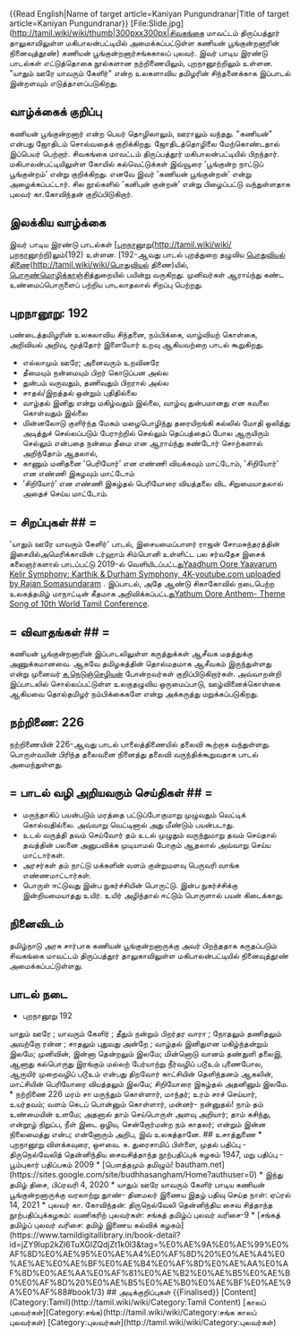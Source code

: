 {{Read English|Name of target article=Kaniyan Pungundranar|Title of target article=Kaniyan Pungundranar}}
[File:Slide.jpg](http://tamil.wiki/wiki/thumb|300pxx300px|சிவகங்கை மாவட்டம் திருப்பத்தூர் தாலுகாவிலுள்ள மகிபாலன்பட்டியில் அமைக்கப்பட்டுள்ள கணியன் பூங்குன்றனாரின் நினைவுத்தூண்)
கணியன் பூங்குன்றனார்சங்ககாலப் புலவர். இவர் பாடிய இரண்டு பாடல்கள் எட்டுத்தொகை நூல்களான நற்றிணையிலும், புறநானூற்றிலும் உள்ளன. "யாதும் ஊரே யாவரும் கேளிர்" என்ற உலகளாவிய தமிழரின் சிந்தனைக்காக இப்பாடல் இன்றளவும் எடுத்தாளப்படுகிறது.
## வாழ்க்கைக் குறிப்பு
கணியன் பூங்குன்றனார் என்ற பெயர் தொழிலாலும், ஊராலும் வந்தது. "கணியன்" என்பது ஜோதிடம் சொல்வதைக் குறிக்கிறது. ஜோதிடத்தொழிலை மேற்கொண்டதால் இப்பெயர் பெற்றார். சிவகங்கை மாவட்டம் திருப்பத்தூர் மகிபாலன்பட்டியில் பிறந்தார். மகிபாலன்பட்டியிலுள்ள கோயில் கல்வெட்டுக்கள் இவ்வூரை ’பூங்குன்ற நாட்டுப் பூங்குன்றம்’ என்று குறிக்கிறது. எனவே இவர் 'கணியன் பூங்குன்றன்’ என்று அழைக்கப்பட்டார். சில நூல்களில் 'கனிபுன் குன்றன்’ என்று பிழைப்பட்டு வந்துள்ளதாக புலவர் கா.கோவிந்தன் குறிப்பிடுகிறார். 
## இலக்கிய வாழ்க்கை
இவர் பாடிய இரண்டு பாடல்கள் [[புறநானூறு](நற்றிணை](http://tamil.wiki/wiki/நற்றிணை)யிலும்(226),)(http://tamil.wiki/wiki/புறநானூற்றி)லும்(192) உள்ளன. [192-ஆவது பாடல் புறத்துறை தழுவிய [பொதுவியல் திணை](புறநானூறு](http://tamil.wiki/wiki/புறநானூற்றின்))(http://tamil.wiki/wiki/பொதுவியல் திணை)யில், [பொருண்மொழிக்காஞ்சி](http://tamil.wiki/wiki/பொருண்மொழிக்காஞ்சி)த்துறையில் பயின்று வருகிறது. முனிவர்கள் ஆராய்ந்து கண்ட உண்மைப்பொருளைப் பற்றிய பாடலாதலால் சிறப்பு பெற்றது. 
## புறநானூறு: 192
பண்டைத்தமிழரின் உலகலாவிய சிந்தனை, நம்பிக்கை, வாழ்வியற் கொள்கை, அறிவியல் அறிவு, மூத்தோர் இளையோர் உறவு ஆகியவற்றை பாடல் கூறுகிறது. 
* எல்லாமும் ஊரே; அனைவரும் உறவினரே
* தீமையும் நன்மையும் பிறர் கொடுப்பன அல்ல
* துன்பம் வருவதும், தணிவதும் பிறரால் அல்ல
* சாதல்/இறத்தல் ஒன்றும் புதிதில்லை
* வாழ்தல் இனிது என்று மகிழ்வதும் இல்லை, வாழ்வு துன்பமானது என கவலை கொள்வதும் இல்லை
* மின்னலோடு குளிர்ந்த மேகம் மழைபொழிந்து தரையிறங்கி கல்லில் மோதி ஒலித்து அடித்துச் செல்லப்படும் பேராற்றில் செல்லும் தெப்பத்தைப் போல ஆருயிரும் செல்லும் என்பதை நன்மை தீமை என ஆராய்ந்து கண்டோர் சொற்களால் அறிந்தோம் ஆதலால்,
* காணும் மனிதனை ’பெரியோர்’ என எண்ணி வியக்கவும் மாட்டோம், 'சிறியோர்' என எண்ணி இகழவும் மாட்டோம் 
* ’சிறியோர்’ என எண்ணி இகழ்தல் பெரியோரை வியத்தலை விட சிறுமையாதலால் அதைச் செய்ய மாட்டோம்.
## = சிறப்புகள் ## =
'யாதும் ஊரே யாவரும் கேளிர்' பாடல், இசையமைப்பாளர் ராஜன் சோமசுந்தரத்தின் இசையில்அமெரிக்காவின் டர்ஹாம் சிம்பொனி உள்ளிட்ட பல சர்வதேச இசைக் கலைஞர்களால் பாடப்பட்டு 2019-ல் வெளியிடப்பட்டது<ref>[Yaadhum Oore Yaavarum Kelir Symphony: Karthik & Durham Symphony, 4K-youtube.com uploaded by Rajan Somasundaram](https://www.youtube.com/watch?v=TwCs4CN-_3k) </ref>. இப்பாடல், அதே ஆண்டு சிகாகோவில் நடைபெற்ற உலகத்தமிழ் மாநாட்டின் கீதமாக அறிவிக்கப்பட்டது<ref>[Yathum Oore Anthem- Theme Song of 10th World Tamil Conference](https://www.youtube.com/watch?v=NtHYz6FuiAc)</ref>.
## = விவாதங்கள் ## =
கணியன் பூங்குன்றனாரின் இப்பாடலிலுள்ள கருத்துக்கள் ஆசீவக மதத்துக்கு அணுக்கமானவை. ஆகவே தமிழகத்தின் தொல்மதமாக ஆசீவகம் இருந்துள்ளது என்று முனைவர் [க.நெடுஞ்செழியன்](http://tamil.wiki/wiki/க.நெடுஞ்செழியன்) போன்றவர்கள் குறிப்பிடுகிறார்கள். அவ்வாறன்றி இப்பாடலில் சொல்லப்பட்டுள்ள உலகுதழுவிய ஒருமைப்பாடு, ஊழ்வினைக்கொள்கை ஆகியவை தொல்தமிழர் நம்பிக்கைகளே என்று அக்கருத்து மறுக்கப்படுகிறது.
## நற்றிணை: 226
நற்றிணையின் 226-ஆவது பாடல் பாலைத்திணையில் தலைவி கூற்றாக வந்துள்ளது. பொருள்வயின் பிரிந்த தலைவனை நினைத்து தலைவி வருந்திக்கூறுவதாக பாடல் அமைந்துள்ளது.
## = பாடல் வழி அறியவரும் செய்திகள் ## =
* மருந்தாகிப் பயன்படும் மரத்தை பட்டுப்போகுமாறு முழுவதும் வெட்டிக் கொல்வதில்லை. அவ்வாறு வெட்டினால் அது மீண்டும் பயன்படாது.
* உடல் வருத்தி தவம் செய்வோர் தம் உடல் முழுதும் வருந்துமாறு தவம் செய்தால் தவத்தின் பலனை அனுபவிக்க முடியாமல் போகும் ஆதலால் அவ்வாறு செய்ய மாட்டார்கள்.
* அரசர்கள் தம் நாட்டு மக்களின் வளம் குன்றுமளவு பெருவரி வாங்க எண்ணமாட்டார்கள்.
* பொருள் ஈட்டுவது இன்ப நுகர்ச்சியின் பொருட்டு. இன்ப நுகர்ச்சிக்கு இன்றியமையாதது உயிர். உயிர் அழிந்தால் ஈட்டும் பொருளால் பயன் கிடைக்காது. 
## நினைவிடம்
தமிழ்நாடு அரசு சார்பாக கணியன் பூங்குன்றனாருக்கு அவர் பிறந்ததாக கருதப்படும் சிவகங்கை மாவட்டம் திருப்பத்தூர் தாலுகாவிலுள்ள மகிபாலன்பட்டியில் நினைவுத்தூண் அமைக்கப்பட்டுள்ளது.
## பாடல் நடை
* புறநானூறு 192
<poem>
யாதும் ஊரே ; யாவரும் கேளிர் ;
தீதும் நன்றும் பிறர்தர வாரா ;
நோதலும் தணிதலும் அவற்றோ ரன்ன ;
சாதலும் புதுவது அன்றே ; வாழ்தல்
இனிதுஎன மகிழ்ந்தன்றும் இலமே; முனிவின்,	
இன்னா தென்றலும் இலமே; மின்னொடு
வானம் தண்துளி தலைஇ, ஆனாது
கல்பொருது இரங்கும் மல்லற் பேர்யாற்று
நீர்வழிப் படூஉம் புணைபோல, ஆருயிர்
முறைவழிப் படூஉம் என்பது திறவோர்	
காட்சியின் தெளிந்தனம் ஆகலின், மாட்சியின்
பெரியோரை வியத்தலும் இலமே;
சிறியோரை இகழ்தல் அதனினும் இலமே.
</poem>
* நற்றிணை 226
<poem>
மரம் சா மருந்தும் கொள்ளார், மாந்தர்;
உரம் சாச் செய்யார், உயர்தவம்; வளம் கெடப்
பொன்னும் கொள்ளார், மன்னர்- நன்னுதல்!
நாம் தம் உண்மையின் உளமே; அதனால்
தாம் செய்பொருள் அளவு அறியார்; தாம் கசிந்து,	
என்றூழ் நிறுப்ப, நீள் இடை ஒழிய,
சென்றோர்மன்ற நம் காதலர்; என்றும்
இன்ன நிலைமைத்து என்ப;
என்னோரும் அறிப, இவ் உலகத்தானே.
</poem>
## உசாத்துணை
* புறநானூறு விளக்கவுரை, ஔவை. சு. துரைசாமிப் பிள்ளை, முதல் பதிப்பு - திருநெல்வேலித் தென்னிந்திய சைவசித்தாந்த நூற்பதிப்புக் கழகம் 1947, மறு பதிப்பு - பூம்புகார் பதிப்பகம் 2009
* [பௌத்தமும் தமிழும்! bautham.net](https://sites.google.com/site/budhhasangham/Home?authuser=0)
* இந்து தமிழ் திசை, பிப்ரவரி 4, 2020
* யாதும் ஊரே யாவரும் கேளிர் பாடிய கணியன் பூங்குன்றனாருக்கு வரலாற்று துாண்- தினமலர் இணைய இதழ் பதிவு செய்த நாள்: ஏப்ரல் 14, 2021
* புலவர் கா. கோவிந்தன்: திருநெல்வேலி தென்னிந்திய சைவ சித்தாந்த நூற்பதிப்புக்கழகம்: வணிகரிற் புலவர்கள்: சங்கத் தமிழ்ப் புலவர் வரிசை-9
* [சங்கத் தமிழ்ப் புலவர் வரிசை: தமிழ் இணைய கல்விக் கழகம்](https://www.tamildigitallibrary.in/book-detail?id=jZY9lup2kZl6TuXGlZQdjZt1k0l3&tag=%E0%AE%9A%E0%AE%99%E0%AF%8D%E0%AE%95%E0%AE%A4%E0%AF%8D%20%E0%AE%A4%E0%AE%AE%E0%AE%BF%E0%AE%B4%E0%AF%8D%E0%AE%AA%E0%AF%8D%E0%AE%AA%E0%AF%81%E0%AE%B2%E0%AE%B5%E0%AE%B0%E0%AF%8D%20%E0%AE%B5%E0%AE%B0%E0%AE%BF%E0%AE%9A%E0%AF%88#book1/3) 
## அடிக்குறிப்புகள்
<references />
{{Finalised}}
[Content](Category:Tamil)(http://tamil.wiki/wiki/Category:Tamil Content)
[காலப் புலவர்கள்](Category:சங்க)(http://tamil.wiki/wiki/Category:சங்க காலப் புலவர்கள்)
[Category:புலவர்கள்](http://tamil.wiki/wiki/Category:புலவர்கள்)